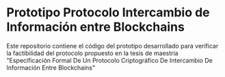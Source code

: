 # Prototipo Protocolo Intercambio de Información entre Blockchains
Este repositorio contiene el código del prototipo desarrollado para verificar la factibilidad del protocolo propuesto en la tesis de maestría "Especificación Formal De Un Protocolo Criptográfico De Intercambio De Información Entre Blockchains"